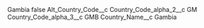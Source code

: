 <?xml version="1.0" encoding="UTF-8"?>
<CustomMetadata xmlns="http://soap.sforce.com/2006/04/metadata" xmlns:xsi="http://www.w3.org/2001/XMLSchema-instance" xmlns:xsd="http://www.w3.org/2001/XMLSchema">
    <label>Gambia</label>
    <protected>false</protected>
    <values>
        <field>Alt_Country_Code__c</field>
        <value xsi:nil="true"/>
    </values>
    <values>
        <field>Country_Code_alpha_2__c</field>
        <value xsi:type="xsd:string">GM</value>
    </values>
    <values>
        <field>Country_Code_alpha_3__c</field>
        <value xsi:type="xsd:string">GMB</value>
    </values>
    <values>
        <field>Country_Name__c</field>
        <value xsi:type="xsd:string">Gambia</value>
    </values>
</CustomMetadata>
